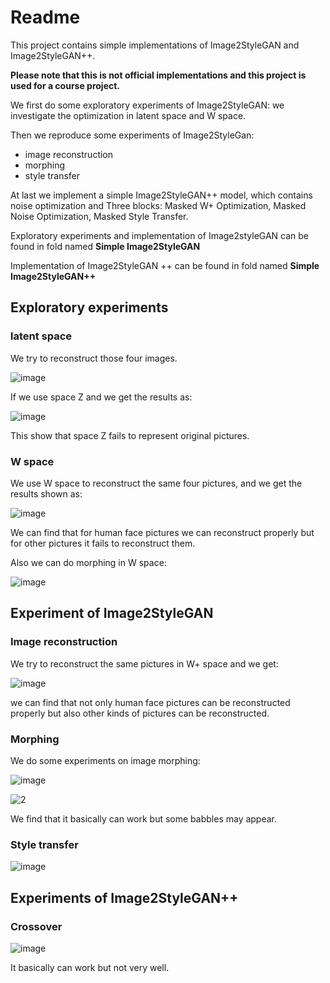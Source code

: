 # Readme

This project contains simple implementations of Image2StyleGAN and Image2StyleGAN++.

**Please note that this is not official implementations and this project is used for a course project.**

We first do some exploratory experiments of Image2StyleGAN: we investigate the optimization in latent space and W space.

Then we reproduce some experiments of Image2StyleGan:

* image reconstruction
* morphing
* style transfer

At last we implement a simple Image2StyleGAN++ model, which contains noise optimization and Three blocks: Masked W+ Optimization, Masked Noise Optimization, Masked Style Transfer.



Exploratory experiments and implementation of Image2styleGAN can be found in fold named **Simple Image2StyleGAN**

Implementation of Image2StyleGAN ++ can be found in fold named **Simple Image2StyleGAN++**



## Exploratory experiments

### latent space

We try to reconstruct those four images.

![image](pictures/explore/Z_space/1.png)

If we use space Z and we get the results as:

![image](pictures/explore/Z_space/2.png)

This show that space Z fails to represent original pictures.

### W space

We use W space to reconstruct the same four pictures, and we get the results shown as:

![image](pictures/explore/W_space/reconstruction/1.png)

We can find that for human face pictures we can reconstruct properly but for other pictures it fails to reconstruct them.

Also we can do morphing in W space:

![image](pictures/explore/W_space/morphing/1.png)



## Experiment of Image2StyleGAN

### Image reconstruction

We try to reconstruct the same pictures in W+ space and we get:

![image](pictures/image2stylegan/reconstruct/1.png)

we can find that not only human face pictures can be reconstructed properly but also other kinds of pictures can be reconstructed.



### Morphing

We do some experiments on image morphing:

![image](pictures/image2stylegan/morphing/1.png)

![2](pictures/image2stylegan/morphing/2.png)

We find that it basically can work but some babbles may appear.



### Style transfer

![image](pictures/image2stylegan/style_transfer/1.png)



## Experiments of Image2StyleGAN++

### Crossover

![image](pictures/image2stylegan++/crossover/1.png)

It basically can work but not very well.

